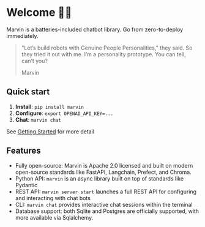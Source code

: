 # Welcome 🤖💬

Marvin is a batteries-included chatbot library. Go from zero-to-deploy immediately.

> "Let’s build robots with Genuine People Personalities," they said. So they tried it out with me. I’m a personality prototype. You can tell, can’t you?
>
> Marvin

## Quick start
1. **Install**: `pip install marvin`
1. **Configure**: `export OPENAI_API_KEY=...`
1. **Chat**: `marvin chat`

See [Getting Started](getting_started/installation.md) for more detail

## Features
- Fully open-source: Marvin is Apache 2.0 licensed and built on modern open-source standards like FastAPI, Langchain, Prefect, and Chroma.
- Python API: `marvin` is an async library built on top of standards like Pydantic
- REST API: `marvin server start` launches a full REST API for configuring and interacting with chat bots
- CLI: `marvin chat` provides interactive chat sessions within the terminal
- Database support: both Sqlite and Postgres are officially supported, with more available via Sqlalchemy.